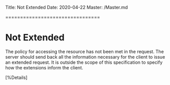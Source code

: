 Title: Not Extended
Date: 2020-04-22
Master: /Master.md

================================

Not Extended
================================

The policy for accessing the resource has not been met in the
request.  The server should send back all the information necessary
for the client to issue an extended request. It is outside the scope
of this specification to specify how the extensions inform the
client.

[%Details]